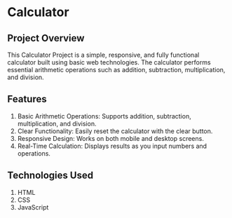 # Calculator

## Project Overview

This Calculator Project is a simple, responsive, and fully functional calculator built using basic web technologies. The calculator performs essential arithmetic operations such as addition, subtraction, multiplication, and division.

## Features

1. Basic Arithmetic Operations: Supports addition, subtraction, multiplication, and division.
2. Clear Functionality: Easily reset the calculator with the clear button.
3. Responsive Design: Works on both mobile and desktop screens.
4. Real-Time Calculation: Displays results as you input numbers and operations.

## Technologies Used

1. HTML
2. CSS
3. JavaScript
